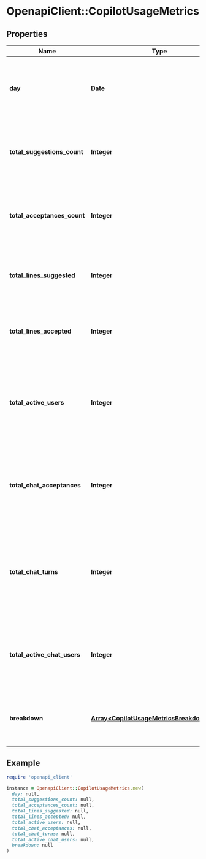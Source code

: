 # OpenapiClient::CopilotUsageMetrics

## Properties

| Name | Type | Description | Notes |
| ---- | ---- | ----------- | ----- |
| **day** | **Date** | The date for which the usage metrics are reported, in &#x60;YYYY-MM-DD&#x60; format. |  |
| **total_suggestions_count** | **Integer** | The total number of Copilot code completion suggestions shown to users. | [optional] |
| **total_acceptances_count** | **Integer** | The total number of Copilot code completion suggestions accepted by users. | [optional] |
| **total_lines_suggested** | **Integer** | The total number of lines of code completions suggested by Copilot. | [optional] |
| **total_lines_accepted** | **Integer** | The total number of lines of code completions accepted by users. | [optional] |
| **total_active_users** | **Integer** | The total number of users who were shown Copilot code completion suggestions during the day specified. | [optional] |
| **total_chat_acceptances** | **Integer** | The total instances of users who accepted code suggested by Copilot Chat in the IDE (panel and inline). | [optional] |
| **total_chat_turns** | **Integer** | The total number of chat turns (prompt and response pairs) sent between users and Copilot Chat in the IDE. | [optional] |
| **total_active_chat_users** | **Integer** | The total number of users who interacted with Copilot Chat in the IDE during the day specified. | [optional] |
| **breakdown** | [**Array&lt;CopilotUsageMetricsBreakdownInner&gt;**](CopilotUsageMetricsBreakdownInner.md) | Breakdown of Copilot code completions usage by language and editor |  |

## Example

```ruby
require 'openapi_client'

instance = OpenapiClient::CopilotUsageMetrics.new(
  day: null,
  total_suggestions_count: null,
  total_acceptances_count: null,
  total_lines_suggested: null,
  total_lines_accepted: null,
  total_active_users: null,
  total_chat_acceptances: null,
  total_chat_turns: null,
  total_active_chat_users: null,
  breakdown: null
)
```


